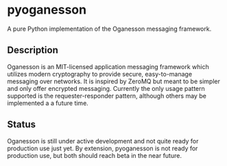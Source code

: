 # pyoganesson

A pure Python implementation of the Oganesson messaging framework.

## Description

Oganesson is an MIT-licensed application messaging framework which utilizes modern cryptography to provide secure, easy-to-manage messaging over networks. It is inspired by ZeroMQ but meant to be simpler and only offer encrypted messaging. Currently the only usage pattern supported is the requester-responder pattern, although others may be implemented a a future time.

## Status

Oganesson is still under active development and not quite ready for production use just yet. By extension, pyoganesson is not ready for production use, but both should reach beta in the near future.
